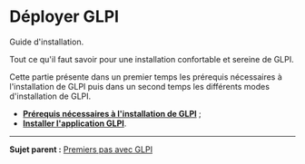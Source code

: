 Déployer GLPI
=============

Guide d'installation.

Tout ce qu'il faut savoir pour une installation confortable et sereine de GLPI.

Cette partie présente dans un premier temps les prérequis nécessaires à l'installation de GLPI puis dans un second temps les différents modes d'installation de GLPI.

-   **[Prérequis nécessaires à l'installation de GLPI](index.php?fr/02_premiers_pas_avec_GLPI/02_deployer_GLPI/02_prerequis/01_prerequis_necessaires.md)** ;
-   **[Installer l'application GLPI](index.php?fr/2_premiers_pas_avec_GLPI/02_deployer_GLPI/03_installer_l'application.md)**.

-----------
**Sujet parent :** [Premiers pas avec GLPI](index.php?fr/02_premiers_pas_avec_GLPI/01_premiers_pas_avec_GLPI.md)
